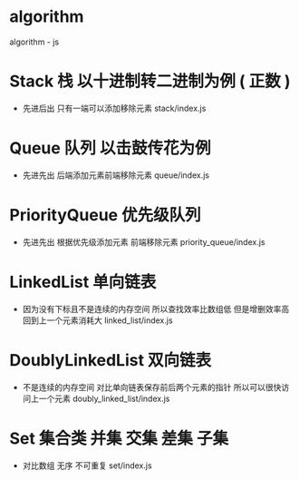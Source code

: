 # algorithm
algorithm - js

# Stack 栈 以十进制转二进制为例 ( 正数 )
- 先进后出 只有一端可以添加移除元素
stack/index.js

# Queue 队列 以击鼓传花为例
- 先进先出 后端添加元素前端移除元素
queue/index.js

# PriorityQueue 优先级队列
- 先进先出 根据优先级添加元素 前端移除元素 
priority_queue/index.js

# LinkedList 单向链表
- 因为没有下标且不是连续的内存空间 所以查找效率比数组低 但是增删效率高 回到上一个元素消耗大
linked_list/index.js

# DoublyLinkedList 双向链表
- 不是连续的内存空间 对比单向链表保存前后两个元素的指针 所以可以很快访问上一个元素
doubly_linked_list/index.js

# Set 集合类 并集 交集 差集 子集
- 对比数组 无序 不可重复
set/index.js
